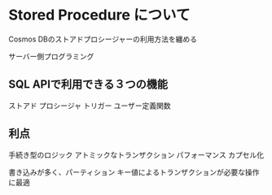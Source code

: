 # Stored Procedure について

Cosmos DBのストアドプロシージャーの利用方法を纏める

サーバー側プログラミング

## SQL APIで利用できる３つの機能
ストアド プロシージャ
トリガー
ユーザー定義関数

## 利点
手続き型のロジック
アトミックなトランザクション
パフォーマンス
カプセル化

書き込みが多く、パーティション キー値によるトランザクションが必要な操作に最適
